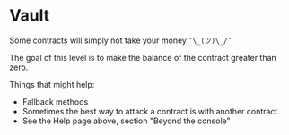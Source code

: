 # Vault

Some contracts will simply not take your money `¯\_(ツ)\_/¯`

The goal of this level is to make the balance of the contract greater than zero.

Things that might help:

- Fallback methods
- Sometimes the best way to attack a contract is with another contract.
- See the Help page above, section "Beyond the console"
